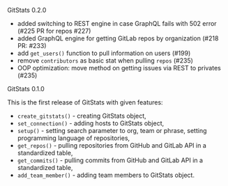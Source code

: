 GitStats 0.2.0

- added switching to REST engine in case GraphQL fails with 502 error (#225 PR for repos #227)
- added GraphQL engine for getting GitLab repos by organization (#218 PR: #233)
- add `get_users()` function to pull information on users (#199)
- remove `contributors` as basic stat when pulling `repos` (#235)
- OOP optimization: move method on getting issues via REST to privates (#235)

GitStats 0.1.0

This is the first release of GitStats with given features:

- `create_gitstats()` - creating GitStats object,
- `set_connection()` - adding hosts to GitStats object,
- `setup()` - setting search parameter to org, team or phrase, setting programming language of repositories,
- `get_repos()` - pulling repositories from GitHub and GitLab API in a standardized table,
- `get_commits()` - pulling commits from GitHub and GitLab API in a standardized table,
- `add_team_member()` - adding team members to GitStats object.
